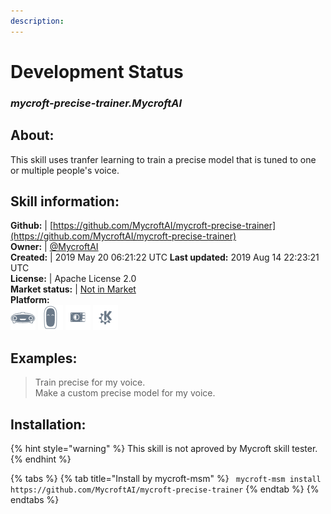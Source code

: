 ```yaml
---
description: 
---
```


# Development Status  
### _mycroft-precise-trainer.MycroftAI_  
## About:  
This skill uses tranfer learning to train a precise model that is tuned to one or multiple people's voice.

## Skill information:  
**Github:** | [https://github.com/MycroftAI/mycroft-precise-trainer](https://github.com/MycroftAI/mycroft-precise-trainer)  
**Owner:** | [@MycroftAI](https://github.com/MycroftAI)  
**Created:** | 2019 May 20 06:21:22 UTC  **Last updated:** 2019 Aug 14 22:23:21 UTC  
**License:** | Apache License 2.0  
**Market status:** | [Not in Market](https://market.mycroft.ai/skill/)  
**Platform:**  
 ![Mark I](../.gitbook/assets/mark-1-icon.png)  ![Mark II](../.gitbook/assets/mark-2-icon.png)  ![Picroft](../.gitbook/assets/picroft-icon.png)  ![plasmoid](../.gitbook/assets/kde.png)   
## Examples:  
> Train precise for my voice.  
> Make a custom precise model for my voice.  
  
## Installation:  
{% hint style="warning" %}
This skill is not aproved by Mycroft skill tester.
{% endhint %}
    
{% tabs %}
{% tab title="Install by mycroft-msm" %}
``` mycroft-msm install https://github.com/MycroftAI/mycroft-precise-trainer```
{% endtab %}
  {% endtabs %}
  